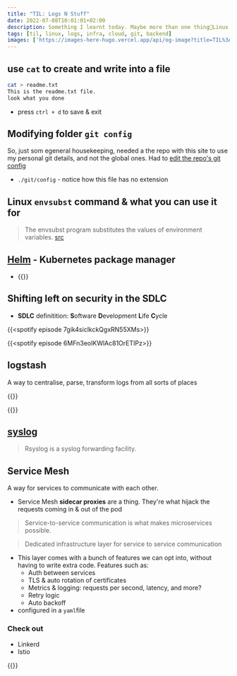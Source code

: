 ```yaml
---
title: "TIL: Logs N Stuff"
date: 2022-07-08T10:01:01+02:00
description: Something I learnt today. Maybe more than one thing👾Linux infra & logging stuff
tags: [til, linux, logs, infra, cloud, git, backend]
images: ['https://images-here-hugo.vercel.app/api/og-image?title=TIL%3A%20Logs%20N%20Stuff']
---
```


## use `cat` to create and write into a file
```bash
cat > readme.txt
This is the readme.txt file.
look what you done
```
- press `ctrl + d` to save & exit

## Modifying folder `git config`
So, just som egeneral housekeeping, needed a the repo with this site to use my personal git details, and not the global ones. Had to [edit the repo's git config](https://stackoverflow.com/questions/8801729/is-it-possible-to-have-different-git-configuration-for-different-projects#:~:text=There%20are%203%20levels%20of,user%20and%20stored%20in%20~%2F.)
- `./git/config` - notice how this file has no extension

## Linux `envsubst` command & what you can use it for
> The envsubst program substitutes the values of environment variables.
> [src](https://www.gnu.org/software/gettext/manual/html_node/envsubst-Invocation.html)

## [Helm](https://helm.sh/) - Kubernetes package manager
- {{<youtube Zzwq9FmZdsU>}}

## Shifting left on security in the SDLC
- **SDLC** definitition: **S**oftware **D**evelopment **L**ife **C**ycle

{{<spotify episode 7gik4siclkckQgxRN55XMs>}}

{{<spotify episode 6MFn3eoIKWlAc81OrETIPz>}}



## logstash
A way to centralise, parse, transform logs from all sorts of places

{{<youtube gUJvP2OZENk>}}

{{<youtube ipS2d7pDgqs>}}

## [syslog](https://www.rsyslog.com/)
> Rsyslog is a syslog forwarding facility.

## Service Mesh
A way for services to communicate with each other.
- Service Mesh **sidecar proxies** are a thing. They're what hijack the requests coming in & out of the pod
> Service-to-service communication is what makes microservices possible.

> Dedicated infrastructure layer for service to service communication

- This layer comes with a bunch of features we can opt into, without having to write extra code. Features such as:
  - Auth between services
  - TLS & auto rotation of certificates
  - Metrics & logging: requests per second, latency, and more?
  - Retry logic
  - Auto backoff
- configured in a `yaml`file

### Check out
- Linkerd
- Istio

{{<youtube rVNPnHeGYBE>}}